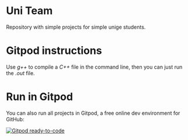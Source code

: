 # Uni Team
Repository with simple projects for simple unige students.

# Gitpod instructions
Use *g++* to compile a *C++* file in the command line, then you can just run the *.out* file.

# Run in Gitpod
You can also run all projects in Gitpod, a free online dev environment for GitHub:

[![Gitpod ready-to-code](https://img.shields.io/badge/Gitpod-ready--to--code-blue?logo=gitpod)](https://gitpod.io/#https://github.com/gabri00/uni_team)